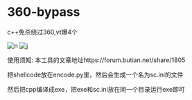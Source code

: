 # 360-bypass
c++免杀绕过360,vt爆4个


![n](https://github.com/wz-wsl/360-bypass/blob/main/3_pass.png)
![j](https://github.com/wz-wsl/360-bypass/blob/main/4_pass.png)

使用须知:
   本工具的文章地址https://forum.butian.net/share/1805

   把shellcode放在encode.py里，然后会生成一个名为sc.ini的文件

   然后把cpp编译成exe，把exe和sc.ini放在同一个目录运行exe即可
